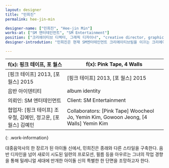 ```yaml
---
layout: designer
title: "민희진"
permalink: hee-jin-min

designer-name: ["민희진", "Hee-jin Min"]
works-at: ["SM 엔터테인먼트", "SM Entertainment"]
position: ["크리에이티브 디렉터, 그래픽 디자이너", "creative director, graphic designer"]
designer-introdution: "민희진은 현재 SM엔터테인먼트 크리에이티브팀을 이끄는 크리에이티브 디렉터이자 이사다. 2014년 레드닷(Reddot) 어워드 커뮤니케이션 디자인과 패키지 부문, 2014년과 2016년 아이에프(iF) 디자인 어워드 커뮤니케이션 디자인, 패키지 디자인, 인테리어 건축 디자인 부문, 2016년 마마 프로페셔널 카테고리스(MAMA Professional Categories)에서 비주얼 앤드 아트 디렉터 상을 수상했다."

---
```


| f(x): 핑크 테이프, 포 월스 | f(x): Pink Tape, 4 Walls |
|----------------|----------------|
| [핑크 테이프] 2013, [포 월스] 2015 | [핑크 테이프] 2013, [포 월스] 2015 |
| 음반 아이덴티티 | album identity |
| 의뢰인: SM 엔터테인먼트 | Client: SM Entertainment |
| 협업자: [핑크 테이프] 조우철, 김예민, 정고운, [포 월스] 김예민 | Collaborators: [Pink Tape] Woocheol Jo, Yemin Kim, Gowoon Jeong, [4 Walls] Yemin Kim |
{: .work-information}

대중음악사의 한 장르가 된 아이돌 신에서, 민희진은 종래와 다른 스타일을 구축한다. 음반 디자인을 넘어 새로이 시도된 일련의 프로모션, 필름 등을 아우르는 그녀의 작업 경향을 통해 밀레니얼 세대에 만개한 아이돌 신의 특별한 한 단면을 조망하고자 한다.
